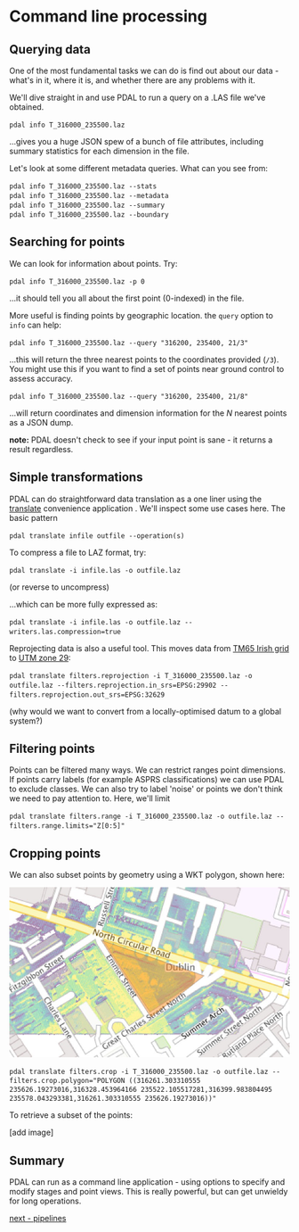# Command line processing

## Querying data

One of the most fundamental tasks we can do is find out about our data - what's in it, where it is, and whether there are any problems with it.

We'll dive straight in and use PDAL to run a query on a .LAS file we've obtained.

`pdal info T_316000_235500.laz`

...gives you a huge JSON spew of a bunch of file attributes, including summary statistics for each dimension in the file.

Let's look at some different metadata queries. What can you see from:

`pdal info T_316000_235500.laz --stats`  
`pdal info T_316000_235500.laz --metadata`  
`pdal info T_316000_235500.laz --summary`  
`pdal info T_316000_235500.laz --boundary`  

## Searching for points

We can look for information about points. Try:

`pdal info T_316000_235500.laz -p 0`

...it should tell you all about the first point (0-indexed) in the file.

More useful is finding points by geographic location. the `query` option to `info` can help:

`pdal info T_316000_235500.laz --query "316200, 235400, 21/3"`

...this will return the three nearest points to the coordinates provided (`/3`). You might use this if you want to find a set of points near ground control to assess accuracy.

`pdal info T_316000_235500.laz --query "316200, 235400, 21/8"`

...will return coordinates and dimension information for the *N* nearest points as a JSON dump.

**note:** PDAL doesn't check to see if your input point is sane - it returns a result regardless.

## Simple transformations

PDAL can do straightforward data translation as a one liner using the [translate](https://pdal.io/apps/translate.html) convenience application . We'll inspect some use cases here. The basic pattern

`pdal translate infile outfile --operation(s)`

To compress a file to LAZ format, try:

`pdal translate -i infile.las -o outfile.laz`

(or reverse to uncompress)

...which can be more fully expressed as:

`pdal translate -i infile.las -o outfile.laz --writers.las.compression=true`

Reprojecting data is also a useful tool. This moves data from [TM65 Irish grid](http://spatialreference.org/ref/epsg/tm65-irish-grid/) to [UTM zone 29](http://spatialreference.org/ref/epsg/wgs-84-utm-zone-29n/):

`pdal translate filters.reprojection -i T_316000_235500.laz -o outfile.laz --filters.reprojection.in_srs=EPSG:29902 --filters.reprojection.out_srs=EPSG:32629`

(why would we want to convert from a locally-optimised datum to a global system?)

## Filtering points

Points can be filtered many ways. We can restrict ranges point dimensions. If points carry labels (for example ASPRS classifications) we can use PDAL to exclude classes. We can also try to label 'noise' or points we don't think we need to pay attention to. Here, we'll limit

`pdal translate filters.range -i T_316000_235500.laz -o outfile.laz --filters.range.limits="Z[0:5]"`

## Cropping points

We can also subset points by geometry using a WKT polygon, shown here:

![clip polygon](../images/dublin-triangle.jpg)

```
pdal translate filters.crop -i T_316000_235500.laz -o outfile.laz --filters.crop.polygon="POLYGON ((316261.303310555 235626.19273016,316328.453964166 235522.105517281,316399.983804495 235578.043293381,316261.303310555 235626.19273016))"
```

To retrieve a subset of the points:

[add image]

## Summary

PDAL can run as a command line application - using options to specify and modify stages and point views. This is really powerful, but can get unwieldy for long operations.


[next - pipelines](3-pipelines.md)
